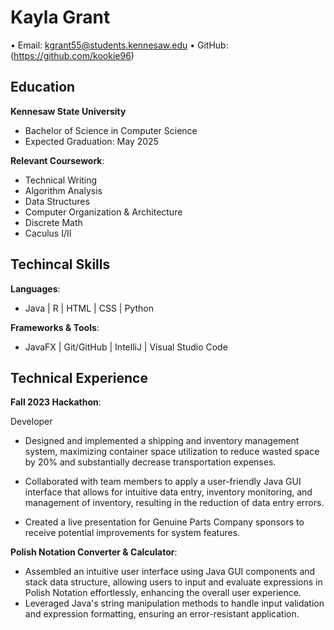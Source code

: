 # Kayla Grant
• Email: kgrant55@students.kennesaw.edu  • GitHub: (https://github.com/kookie96)

## Education 
 **Kennesaw State University**

* Bachelor of Science in Computer Science
* Expected Graduation: May 2025

**Relevant Coursework**:

* Technical Writing
* Algorithm Analysis
* Data Structures
* Computer Organization & Architecture 
* Discrete Math
* Caculus I/II

## Techincal Skills

**Languages**:

* Java | R | HTML | CSS | Python

**Frameworks & Tools**: 

* JavaFX | Git/GitHub | IntelliJ | Visual Studio Code

## Technical Experience 

**Fall 2023 Hackathon**:

Developer

* Designed and implemented a shipping and inventory management system, maximizing container space utilization to reduce wasted space by 20% and substantially decrease transportation expenses.
* Collaborated with team members to apply a user-friendly Java GUI interface that allows for intuitive data entry, inventory monitoring, and management of inventory, resulting in the reduction of data entry errors.

* Created a live presentation for Genuine Parts Company sponsors to receive potential improvements for system features.

**Polish Notation Converter & Calculator**:

* Assembled an intuitive user interface using Java GUI components and stack data structure, allowing users to input and evaluate expressions in Polish Notation effortlessly, enhancing the overall user experience.
* Leveraged Java's string manipulation methods to handle input validation and expression formatting, ensuring an error-resistant application.
